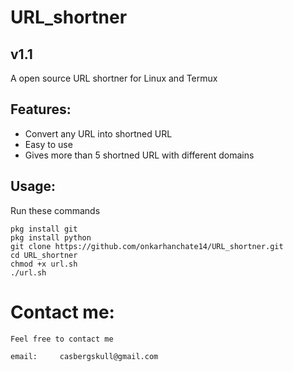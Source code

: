 # URL_shortner
## v1.1
A open source URL shortner for Linux and Termux

## Features:
* Convert any URL into shortned URL
* Easy to use
* Gives more than 5 shortned URL with different domains

## Usage:
Run these commands

```
pkg install git
pkg install python
git clone https://github.com/onkarhanchate14/URL_shortner.git
cd URL_shortner
chmod +x url.sh
./url.sh
```

# Contact me:
```
Feel free to contact me

email:     casbergskull@gmail.com
```
